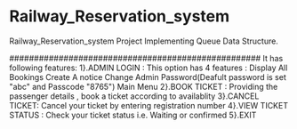 # Railway_Reservation_system
Railway_Reservation_system Project Implementing Queue Data Structure.


###################################################
It has following features:
1}.ADMIN LOGIN : This option has 4 features :
              Display All Bookings
              Create A notice 
              Change Admin Password(Deafult password is set "abc" and Passcode "8765")
              Main Menu
2}.BOOK TICKET : Providing the passenger details , book a ticket according to                            availablity
3}.CANCEL TICKET:  Cancel your ticket by entering registration number
4}.VIEW TICKET STATUS : Check your ticket status i.e. Waiting or confirmed
5}.EXIT 
